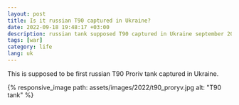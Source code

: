 ```yaml
---
layout: post
title: Is it russian T90 captured in Ukraine?
date: 2022-09-18 19:48:17 +03:00
description: russian tank supposed T90 captured in Ukraine september 2022
tags: [war]
category: life
lang: uk
---
```


This is supposed to be first russian T90 Proriv tank captured in Ukraine. 

{% responsive_image path: assets/images/2022/t90_proryv.jpg alt: "T90 tank" %}
